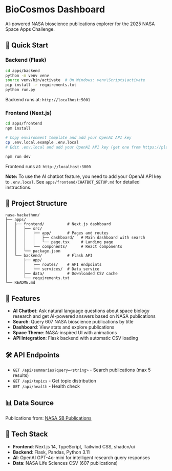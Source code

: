 # BioCosmos Dashboard

AI-powered NASA bioscience publications explorer for the 2025 NASA Space Apps Challenge.

## 🚀 Quick Start

### Backend (Flask)

```bash
cd apps/backend
python -m venv venv
source venv/bin/activate  # On Windows: venv\Scripts\activate
pip install -r requirements.txt
python run.py
```

Backend runs at: `http://localhost:5001`

### Frontend (Next.js)

```bash
cd apps/frontend
npm install

# Copy environment template and add your OpenAI API key
cp .env.local.example .env.local
# Edit .env.local and add your OpenAI API key (get one from https://platform.openai.com/api-keys)

npm run dev
```

Frontend runs at: `http://localhost:3000`

**Note:** To use the AI chatbot feature, you need to add your OpenAI API key to `.env.local`. See `apps/frontend/CHATBOT_SETUP.md` for detailed instructions.

## 📁 Project Structure

```
nasa-hackathon/
├── apps/
│   ├── frontend/          # Next.js dashboard
│   │   ├── src/
│   │   │   ├── app/       # Pages and routes
│   │   │   │   ├── dashboard/   # Main dashboard with search
│   │   │   │   └── page.tsx     # Landing page
│   │   │   └── components/      # React components
│   │   └── package.json
│   └── backend/           # Flask API
│       ├── app/
│       │   ├── routes/    # API endpoints
│       │   └── services/  # Data service
│       ├── data/          # Downloaded CSV cache
│       └── requirements.txt
└── README.md
```

## 🌟 Features

- **AI Chatbot**: Ask natural language questions about space biology research and get AI-powered answers based on NASA publications
- **Search**: Query 607 NASA bioscience publications by title
- **Dashboard**: View stats and explore publications
- **Space Theme**: NASA-inspired UI with animations
- **API Integration**: Flask backend with automatic CSV loading

## 🛠 API Endpoints

- `GET /api/summaries?query=<string>` - Search publications (max 5 results)
- `GET /api/topics` - Get topic distribution
- `GET /api/health` - Health check

## 📊 Data Source

Publications from: [NASA SB Publications](https://github.com/jgalazka/SB_publications)

## 🎨 Tech Stack

- **Frontend**: Next.js 14, TypeScript, Tailwind CSS, shadcn/ui
- **Backend**: Flask, Pandas, Python 3.11
- **AI**: OpenAI GPT-4o-mini for intelligent research query responses
- **Data**: NASA Life Sciences CSV (607 publications)
